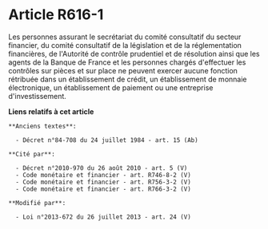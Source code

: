 # Article R616-1

Les personnes assurant le secrétariat du comité consultatif du secteur financier, du comité consultatif de la législation et
de la réglementation financières, de l'Autorité de contrôle prudentiel et de résolution ainsi que les agents de la Banque de
France et les personnes chargés d'effectuer les contrôles sur pièces et sur place ne peuvent exercer aucune fonction
rétribuée dans un établissement de crédit, un établissement de monnaie électronique, un établissement de paiement ou une
entreprise d'investissement.

**Liens relatifs à cet article**

	**Anciens textes**:

	  - Décret n°84-708 du 24 juillet 1984 - art. 15 (Ab)

	**Cité par**:

	  - Décret n°2010-970 du 26 août 2010 - art. 5 (V)
	  - Code monétaire et financier - art. R746-8-2 (V)
	  - Code monétaire et financier - art. R756-3-2 (V)
	  - Code monétaire et financier - art. R766-3-2 (V)

	**Modifié par**:

	  - Loi n°2013-672 du 26 juillet 2013 - art. 24 (V)

